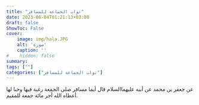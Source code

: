 ```yaml
---
title: "ثواب الجماعة للمسافر"
date: 2023-06-04T01:21:13+03:00
draft: false
ShowToc: False
cover:
    image: img/hala.JPG
    alt: 'صورة'
    caption: ''
#    hidden: false
summary: 
tags: [""]
categories: ["ثواب الجماعة للمسافر"]
---
```

عن جعفر بن محمد عن أبيه عليهما‌السلام قال
أيما مسافر صلى الجمعة رغبة فيها وحبا لها أعطاه الله أجر مائة جمعة
للمقيم.

